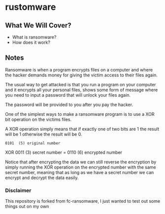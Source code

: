 # rustomware

## What We Will Cover?

* What is ransomware?
* How does it work?

## Notes

Ransomware is when a program encrypts files on a computer and where the hacker demands money for giving the victim access to their files again.

The usual way to get attacked is that you run a program on your computer and it encrypts all your personal files, shows some form of message where you need to input a password that will unlock your files again.

The password will be provided to you after you pay the hacker.

One of the simplest ways to make a ransomware program is to use a XOR bit operation on the victims files.

A XOR operation simply means that if exactly one of two bits are 1 the result will be 1 otherwise the result will be 0.

    0101  (5) original number
XOR 0011  (3) secret number
  = 0110  (6) encrypted number

Notice that after encrypting the data we can still reverse the encryption by simply running the XOR operation on the encrypted number with the same secret number, meaning that as long as we have a secret number we can encrypt and decrypt the data easily.

### Disclaimer
This repository is forked from fc-ransomware, I just wanted to test out some things out on my own